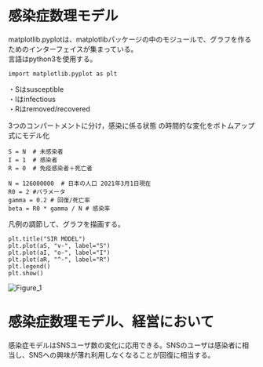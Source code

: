 # __感染症数理モデル__  
matplotlib.pyplotは、matplotlibパッケージの中のモジュールで、グラフを作るためのインターフェイスが集まっている。  
言語はpython3を使用する。
```
import matplotlib.pyplot as plt
```
・Sはsusceptible  
・Iはinfectious  
・Rはremoved/recovered  

3つのコンパートメントに分け，感染に係る状態
の時間的な変化をボトムアップ式にモデル化
```
S = N  # 未感染者
I = 1  # 感染者
R = 0  # 免疫感染者＋死亡者
```

```
N = 126000000  # 日本の人口 2021年3月1日現在
R0 = 2 #パラメータ
gamma = 0.2 # 回復/死亡率
beta = R0 * gamma / N # 感染率
```

凡例の調節して、グラフを描画する。
```
plt.title("SIR MODEL")
plt.plot(aS, "v-", label="S")
plt.plot(aI, "o-", label="I")
plt.plot(aR, "^-", label="R")
plt.legend()
plt.show()
```
![Figure_1](https://user-images.githubusercontent.com/65733429/126430827-9ea56b9e-7965-4573-b20f-0bf8b0ad800e.png)
# __感染症数理モデル、経営において__
感染症モデルはSNSユーザ数の変化に応用できる。SNSのユーザは感染者に相当し、SNSへの興味が薄れ利用しなくなることが回復に相当する。
